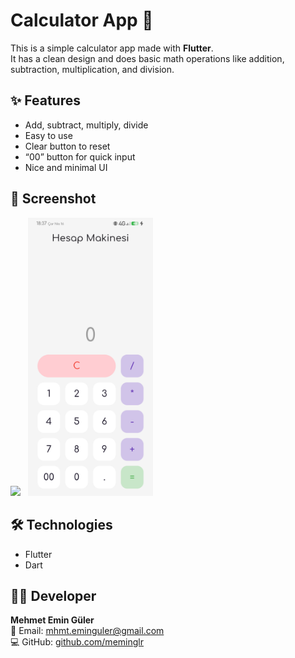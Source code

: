# Calculator App 🧮

This is a simple calculator app made with **Flutter**.  
It has a clean design and does basic math operations like addition, subtraction, multiplication, and division.

## ✨ Features

- Add, subtract, multiply, divide  
- Easy to use  
- Clear button to reset  
- “00” button for quick input  
- Nice and minimal UI

## 📱 Screenshot

<p float="left">
  <img src="screen-20250416-183620.gif" width="200" />
  &nbsp;
  <img src="Screenshot.png" width="200" />
</p>


## 🛠️ Technologies

- Flutter  
- Dart

## 👨‍💻 Developer

**Mehmet Emin Güler**  
📧 Email: [mhmt.eminguler@gmail.com](mailto:mhmt.eminguler@gmail.com)  
💻 GitHub: [github.com/meminglr](https://github.com/meminglr)

